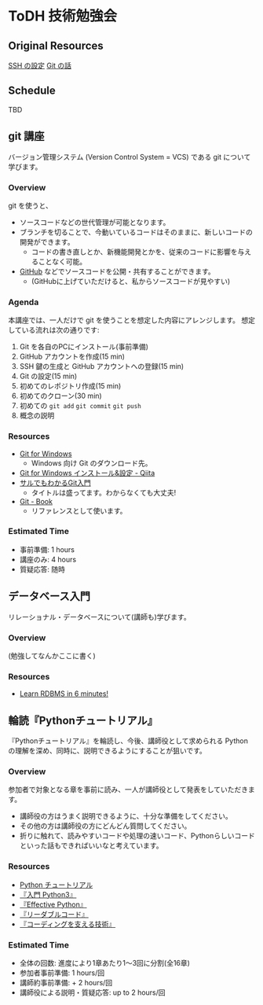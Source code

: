 # ToDH 技術勉強会

## Original Resources
[SSH の設定](howtossh.md)
[Git の話](howtogit.md)

## Schedule
TBD

## git 講座

バージョン管理システム (Version Control System = VCS) である git について学びます。

### Overview

git を使うと、

- ソースコードなどの世代管理が可能となります。
- ブランチを切ることで、今動いているコードはそのままに、新しいコードの開発ができます。
    - コードの書き直しとか、新機能開発とかを、従来のコードに影響を与えることなく可能。
- [GitHub](github.com) などでソースコードを公開・共有することができます。
    - (GitHubに上げていただけると、私からソースコードが見やすい)

### Agenda

本講座では、一人だけで git を使うことを想定した内容にアレンジします。
想定している流れは次の通りです:

1. Git を各自のPCにインストール(事前準備)
1. GitHub アカウントを作成(15 min)
1. SSH 鍵の生成と GitHub アカウントへの登録(15 min)
1. Git の設定(15 min)
1. 初めてのレポジトリ作成(15 min)
1. 初めてのクローン(30 min)
1. 初めての `git add` `git commit` `git push`
1. 概念の説明

### Resources

- [Git for Windows](https://gitforwindows.org/)
    - Windows 向け Git のダウンロード先。
- [Git for Windows インストール&設定 - Qiita](https://qiita.com/shinsumicco/items/a1c799640131ae33c792)
- [サルでもわかるGit入門](https://backlog.com/ja/git-tutorial/)
    - タイトルは盛ってます。わからなくても大丈夫!
- [Git - Book](https://git-scm.com/book/ja/v2)
    - リファレンスとして使います。

### Estimated Time

- 事前準備: 1 hours
- 講座のみ: 4 hours 
- 質疑応答: 随時

## データベース入門

リレーショナル・データベースについて(講師も)学びます。

### Overview

(勉強してなんかここに書く)

### Resources

- [Learn RDBMS in 6 minutes!](https://www.youtube.com/watch?v=t48TGntrX4s)

## 輪読『Pythonチュートリアル』

『Pythonチュートリアル』を輪読し、今後、講師役として求められる Python の理解を深め、同時に、説明できるようにすることが狙いです。

### Overview

参加者で対象となる章を事前に読み、一人が講師役として発表をしていただきます。

- 講師役の方はうまく説明できるように、十分な準備をしてください。
- その他の方は講師役の方にどんどん質問してください。
- 折りに触れて、読みやすいコードや処理の速いコード、Pythonらしいコードといった話もできればいいなと考えています。

### Resources

- [Python チュートリアル](https://docs.python.jp/3/tutorial/)
- [『入門 Python3』](https://amzn.to/2CgN1pU)
- [『Effective Python』](https://amzn.to/2C9I8yX)
- [『リーダブルコード』](https://amzn.to/2C9IANF)
- [『コーディングを支える技術』](https://amzn.to/2NFeanP)

### Estimated Time

- 全体の回数: 進度により1章あたり1〜3回に分割(全16章)
- 参加者事前準備: 1 hours/回
- 講師約事前準備: + 2 hours/回
- 講師役による説明・質疑応答: up to 2 hours/回
